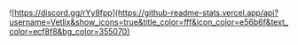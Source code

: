 ![https://discord.gg/rYy8fpp](https://github-readme-stats.vercel.app/api?username=Vetlix&show_icons=true&title_color=fff&icon_color=e56b6f&text_color=ecf8f8&bg_color=355070)
